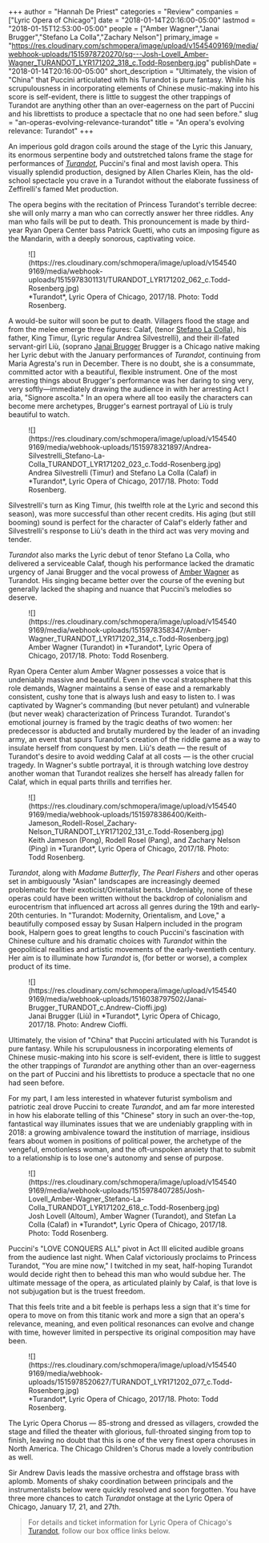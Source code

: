 +++
author = "Hannah De Priest"
categories = "Review"
companies = ["Lyric Opera of Chicago"]
date = "2018-01-14T20:16:00-05:00"
lastmod = "2018-01-15T12:53:00-05:00"
people = ["Amber Wagner","Janai Brugger","Stefano La Colla","Zachary Nelson"]
primary_image = "https://res.cloudinary.com/schmopera/image/upload/v1545409169/media/webhook-uploads/1515978720270/sq---Josh-Lovell_Amber-Wagner_TURANDOT_LYR171202_318_c.Todd-Rosenberg.jpg"
publishDate = "2018-01-14T20:16:00-05:00"
short_description = "Ultimately, the vision of &quot;China&quot; that Puccini articulated with his Turandot is pure fantasy. While his scrupulousness in incorporating elements of Chinese music-making into his score is self-evident, there is little to suggest the other trappings of Turandot are anything other than an over-eagerness on the part of Puccini and his librettists to produce a spectacle that no one had seen before."
slug = "an-operas-evolving-relevance-turandot"
title = "An opera&#039;s evolving relevance: Turandot"
+++

An imperious gold dragon coils around the stage of the Lyric this January, its enormous serpentine body and outstretched talons frame the stage for performances of [*Turandot*](https://www.lyricopera.org/concertstickets/calendar/2017-2018/productions/lyricopera/turandot-opera-tickets), Puccini's final and most lavish opera. This visually splendid production, designed by Allen Charles Klein, has the old-school spectacle you crave in a Turandot without the elaborate fussiness of Zeffirelli's famed Met production.

The opera begins with the recitation of Princess Turandot's terrible decree: she will only marry a man who can correctly answer her three riddles. Any man who fails will be put to death. This pronouncement is made by third-year Ryan Opera Center bass Patrick Guetti, who cuts an imposing figure as the Mandarin, with a deeply sonorous, captivating voice. 

<figure data-type="image">
![](https://res.cloudinary.com/schmopera/image/upload/v1545409169/media/webhook-uploads/1515978301131/TURANDOT_LYR171202_062_c.Todd-Rosenberg.jpg)
<figcaption>*Turandot*, Lyric Opera of Chicago, 2017/18. Photo: Todd Rosenberg.</figcaption>
</figure>

A would-be suitor will soon be put to death. Villagers flood the stage and from the melee emerge three figures: Calaf, (tenor [Stefano La Colla](/scene/people/stefano-la-colla/)), his father, King Timur, (Lyric regular Andrea Silvestrelli), and their ill-fated servant-girl Liù, (soprano [Janai Brugger](/scene/people/janai-brugger/.) Brugger is a Chicago native making her Lyric debut with the January performances of *Turandot*, continuing from Maria Agresta's run in December. There is no doubt, she is a consummate, committed actor with a beautiful, flexible instrument. One of the most arresting things about Brugger's performance was her daring to sing very, very softly—immediately drawing the audience in with her arresting Act I aria, "Signore ascolta." In an opera where all too easily the characters can become mere archetypes, Brugger's earnest portrayal of Liù is truly beautiful to watch.

<figure data-type="image">
![](https://res.cloudinary.com/schmopera/image/upload/v1545409169/media/webhook-uploads/1515978321897/Andrea-Silvestrelli_Stefano-La-Colla_TURANDOT_LYR171202_023_c.Todd-Rosenberg.jpg)
<figcaption>Andrea Silvestrelli (Timur) and Stefano La Colla (Calaf) in *Turandot*, Lyric Opera of Chicago, 2017/18. Photo: Todd Rosenberg.</figcaption>
</figure>

Silvestrelli's turn as King Timur, (his twelfth role at the Lyric and second this season), was more successful than other recent credits. His aging (but still booming) sound is perfect for the character of Calaf's elderly father and Silvestrelli's response to Liù's death in the third act was very moving and tender.

*Turandot* also marks the Lyric debut of tenor Stefano La Colla, who delivered a serviceable Calaf, though his performance lacked the dramatic urgency of Janai Brugger and the vocal prowess of [Amber Wagner](/scene/people/amber-wagner/) as Turandot. His singing became better over the course of the evening but generally lacked the shaping and nuance that Puccini’s melodies so deserve.

<figure data-type="image">
![](https://res.cloudinary.com/schmopera/image/upload/v1545409169/media/webhook-uploads/1515978358347/Amber-Wagner_TURANDOT_LYR171202_314_c.Todd-Rosenberg.jpg)
<figcaption>Amber Wagner (Turandot) in *Turandot*, Lyric Opera of Chicago, 2017/18. Photo: Todd Rosenberg.</figcaption>
</figure>

Ryan Opera Center alum Amber Wagner possesses a voice that is undeniably massive and beautiful. Even in the vocal stratosphere that this role demands, Wagner maintains a sense of ease and a remarkably consistent, cushy tone that is always lush and easy to listen to. I was
captivated by Wagner's commanding (but never petulant) and vulnerable (but never weak) characterization of Princess Turandot. Turandot's emotional journey is framed by the tragic deaths of two women: her predecessor is abducted and brutally murdered by the leader of an invading army, an event that spurs Turandot's creation of the riddle game as a way to insulate herself from conquest by men. Liù's death — the result of Turandot's desire to avoid wedding Calaf at all costs — is the other crucial tragedy. In Wagner's subtle portrayal, it is through watching love destroy another woman that Turandot realizes she herself has already fallen for Calaf, which in equal parts thrills and terrifies her.

<figure data-type="image">
![](https://res.cloudinary.com/schmopera/image/upload/v1545409169/media/webhook-uploads/1515978386400/Keith-Jameson_Rodell-Rosel_Zachary-Nelson_TURANDOT_LYR171202_131_c.Todd-Rosenberg.jpg)
<figcaption>Keith Jameson (Pong), Rodell Rosel (Pang), and Zachary Nelson (Ping) in *Turandot*, Lyric Opera of Chicago, 2017/18. Photo: Todd Rosenberg.</figcaption>
</figure>

*Turandot*, along with *Madame Butterfly*, *The Pearl Fishers* and other operas set in ambiguously "Asian" landscapes are increasingly deemed problematic for their exoticist/Orientalist bents. Undeniably, none of these operas could have been written without
the backdrop of colonialism and eurocentrism that influenced art across all genres during the 19th and early-20th centuries. In "Turandot: Modernity, Orientalism, and Love," a beautifully composed essay by Susan Halpern included in the program book, Halpern goes to great lengths to couch Puccini's fascination with Chinese culture and his dramatic choices with *Turandot* within the geopolitical realities and artistic movements of the early-twentieth century. Her aim is to illuminate how *Turandot* is, (for better or worse), a complex product of its time.

<figure data-type="image">![](https://res.cloudinary.com/schmopera/image/upload/v1545409169/media/webhook-uploads/1516038797502/Janai-Brugger_TURANDOT_c.Andrew-Cioffi.jpg)
<figcaption>Janai Brugger (Liù) in *Turandot*, Lyric Opera of Chicago, 2017/18. Photo: Andrew Cioffi.</figcaption>
</figure>

Ultimately, the vision of "China" that Puccini articulated with his Turandot is pure fantasy. While his scrupulousness in incorporating elements of Chinese music-making into his score is self-evident, there is little to suggest the other trappings of *Turandot* are anything other than an over-eagerness on the part of Puccini and his librettists to produce a spectacle that no one had seen before.

For my part, I am less interested in whatever futurist symbolism and patriotic zeal drove Puccini to create *Turandot*, and am far more interested in how his elaborate telling of this "Chinese" story in such an over-the-top, fantastical way illuminates issues that we are undeniably grappling with in 2018: a growing ambivalence toward the institution of marriage, insidious fears about women in positions of political power, the archetype of the vengeful, emotionless woman, and the oft-unspoken anxiety that to submit to a relationship is to lose one's autonomy and sense of purpose. 

<figure data-type="image">
![](https://res.cloudinary.com/schmopera/image/upload/v1545409169/media/webhook-uploads/1515978407285/Josh-Lovell_Amber-Wagner_Stefano-La-Colla_TURANDOT_LYR171202_618_c.Todd-Rosenberg.jpg)
<figcaption>Josh Lovell (Altoum), Amber Wagner (Turandot), and Stefan La Colla (Calaf) in *Turandot*, Lyric Opera of Chicago, 2017/18. Photo: Todd Rosenberg.</figcaption>
</figure>

Puccini's "LOVE CONQUERS ALL" pivot in Act III elicited audible groans from the audience last night. When Calaf victoriously proclaims to Princess Turandot, "You are mine now," I twitched in my seat, half-hoping Turandot would decide right then to behead this man who would subdue her. The ultimate message of the opera, as articulated plainly by Calaf, is that love is not subjugation but is the truest freedom. 

That this feels trite and a bit feeble is perhaps less a sign that it's time for opera to move on from this titanic work and more a sign that an opera's relevance, meaning, and even political resonances can evolve and change with time, however limited in perspective its original composition may have been.

<figure data-type="image">
![](https://res.cloudinary.com/schmopera/image/upload/v1545409169/media/webhook-uploads/1515978520627/TURANDOT_LYR171202_077_c.Todd-Rosenberg.jpg)
<figcaption>*Turandot*, Lyric Opera of Chicago, 2017/18. Photo: Todd Rosenberg.</figcaption>
</figure>

The Lyric Opera Chorus — 85-strong and dressed as villagers, crowded the stage and filled the theater with glorious, full-throated singing from top to finish, leaving no doubt that this is one of the very finest opera choruses in North America. The Chicago Children's Chorus made a lovely contribution as well.

Sir Andrew Davis leads the massive orchestra and offstage brass with aplomb. Moments of shaky coordination between principals and the instrumentalists below were quickly resolved and soon forgotten. You have three more chances to catch *Turandot* onstage at the Lyric Opera of Chicago, January 17, 21, and 27th.

>For details and ticket information for Lyric Opera of Chicago's [Turandot](https://www.lyricopera.org/concertstickets/calendar/2017-2018/productions/lyricopera/turandot-opera-tickets), follow our box office links below.
